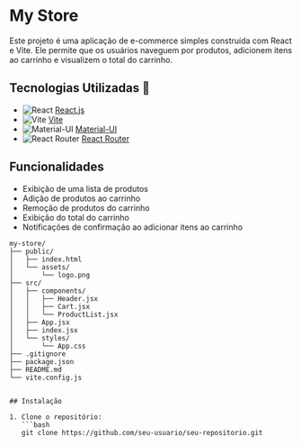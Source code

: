 # My Store

Este projeto é uma aplicação de e-commerce simples construída com React e Vite. Ele permite que os usuários naveguem por produtos, adicionem itens ao carrinho e visualizem o total do carrinho.


## Tecnologias Utilizadas  🔧

- ![React](https://upload.wikimedia.org/wikipedia/commons/a/a7/React-icon.svg) [React.js](https://reactjs.org/)
- ![Vite](https://vitejs.dev/logo.svg) [Vite](https://vitejs.dev/)
- ![Material-UI](https://mui.com/static/logo.png) [Material-UI](https://mui.com/)
- ![React Router](https://reactrouter.com/favicon.ico) [React Router](https://reactrouter.com/)
## Funcionalidades

- Exibição de uma lista de produtos
- Adição de produtos ao carrinho
- Remoção de produtos do carrinho
- Exibição do total do carrinho
- Notificações de confirmação ao adicionar itens ao carrinho

```plaintext
my-store/
├── public/
│   ├── index.html
│   └── assets/
│       └── logo.png
├── src/
│   ├── components/
│   │   ├── Header.jsx
│   │   ├── Cart.jsx
│   │   └── ProductList.jsx
│   ├── App.jsx
│   ├── index.jsx
│   └── styles/
│       └── App.css
├── .gitignore
├── package.json
├── README.md
└── vite.config.js 


## Instalação

1. Clone o repositório:
   ```bash
   git clone https://github.com/seu-usuario/seu-repositorio.git
